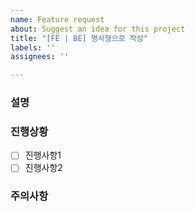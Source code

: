 ```yaml
---
name: Feature request
about: Suggest an idea for this project
title: "[FE | BE] 명사형으로 작성"
labels: ''
assignees: ''

---
```


### 설명

### 진행상황
- [ ] 진행사항1
- [ ] 진행사항2

### 주의사항

